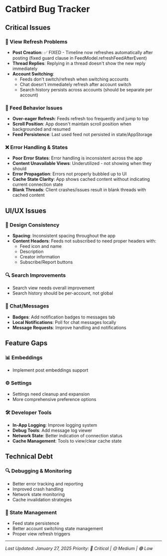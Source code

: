 # Catbird Bug Tracker

## Critical Issues

### 🔄 View Refresh Problems
- **Post Creation**: ✅ FIXED - Timeline now refreshes automatically after posting (fixed guard clause in FeedModel.refreshFeedAfterEvent)
- **Thread Replies**: Replying in a thread doesn't show the new reply immediately
- **Account Switching**: 
  - Feeds don't switch/refresh when switching accounts
  - Chat doesn't immediately refresh after account switch
  - Search history persists across accounts (should be separate per account)

### 📱 Feed Behavior Issues
- **Over-eager Refresh**: Feeds refresh too frequently and jump to top
- **Scroll Position**: App doesn't maintain scroll position when backgrounded and resumed
- **Feed Persistence**: Last used feed not persisted in state/AppStorage

### ❌ Error Handling & States
- **Poor Error States**: Error handling is inconsistent across the app
- **Content Unavailable Views**: Underutilized - not showing when they should
- **Error Propagation**: Errors not properly bubbled up to UI
- **Cache State Clarity**: App shows cached content without indicating current connection state
- **Blank Threads**: Client crashes/issues result in blank threads with cached content

## UI/UX Issues

### 🎨 Design Consistency
- **Spacing**: Inconsistent spacing throughout the app
- **Content Headers**: Feeds not subscribed to need proper headers with:
  - Feed icon and name
  - Description
  - Creator information
  - Subscribe/Report buttons

### 🔍 Search Improvements
- Search view needs overall improvement
- Search history should be per-account, not global

### 💬 Chat/Messages
- **Badges**: Add notification badges to messages tab
- **Local Notifications**: Poll for chat messages locally
- **Message Requests**: Improve handling and notifications

## Feature Gaps

### 📊 Embeddings
- Implement post embeddings support

### ⚙️ Settings
- Settings need cleanup and expansion
- More comprehensive preference options

### 🛠️ Developer Tools
- **In-App Logging**: Improve logging system
- **Debug Tools**: Add message log viewer
- **Network State**: Better indication of connection status
- **Cache Management**: Tools to view/clear cache state

## Technical Debt

### 🔍 Debugging & Monitoring
- Better error tracking and reporting
- Improved crash handling
- Network state monitoring
- Cache invalidation strategies

### 📱 State Management
- Feed state persistence
- Better account switching state management
- Proper view refresh triggers

---

*Last Updated: January 27, 2025*
*Priority: 🔴 Critical | 🟡 Medium | 🟢 Low*